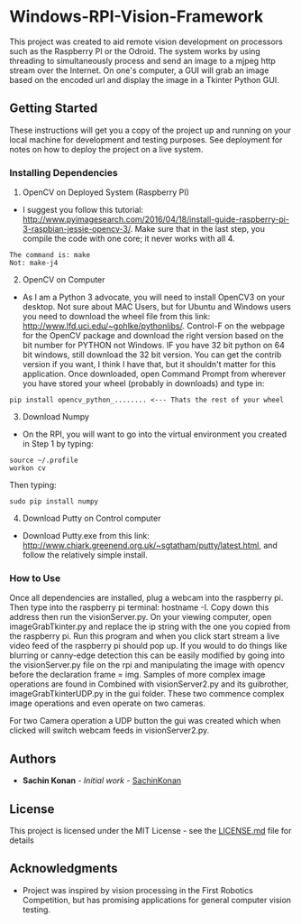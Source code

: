 # Windows-RPI-Vision-Framework

This project was created to aid remote vision development on processors such as the Raspberry PI or the Odroid. The system works by using threading to simultaneously process and send an image to a mjpeg http stream over the Internet. On one's computer, a GUI will grab an image based on the encoded url and display the image in a Tkinter Python GUI.

## Getting Started

These instructions will get you a copy of the project up and running on your local machine for development and testing purposes. See deployment for notes on how to deploy the project on a live system.

### Installing Dependencies


1. OpenCV on Deployed System (Raspberry PI)
 - I suggest you follow this tutorial: http://www.pyimagesearch.com/2016/04/18/install-guide-raspberry-pi-3-raspbian-jessie-opencv-3/. Make sure that in the last step, you compile the code with one core; it never works with all 4.
 ```
 The command is: make
 Not: make-j4
 ```

2. OpenCV on Computer
 - As I am a Python 3 advocate, you will need to install OpenCV3 on your desktop. Not sure about MAC Users, but for Ubuntu and Windows users you need to download the wheel file from this link: http://www.lfd.uci.edu/~gohlke/pythonlibs/. Control-F on the webpage for the OpenCV package and download the right version based on the bit number for PYTHON not Windows. IF you have 32 bit python on 64 bit windows, still download the 32 bit version. You can get the contrib version if you want, I think I have that, but it shouldn't matter for this application. Once downloaded, open Command Prompt from wherever you have stored your wheel (probably in downloads) and type in:

 ```
 pip install opencv_python_........ <--- Thats the rest of your wheel
 ```

3. Download Numpy
 - On the RPI, you will want to go into the virtual environment you created in Step 1 by typing:
 ```
 source ~/.profile
 workon cv
 ```
 Then typing:
 ```
 sudo pip install numpy
 ```
4. Download Putty on Control computer
 - Download Putty.exe from this link: http://www.chiark.greenend.org.uk/~sgtatham/putty/latest.html, and follow the relatively simple install.

### How to Use

Once all dependencies are installed, plug a webcam into the raspberry pi. Then type into the raspberry pi terminal: hostname -I. Copy down this address then run the visionServer.py. On your viewing computer, open imageGrabTkinter.py and replace the ip string with the one you copied from the raspberry pi. Run this program and when you click start stream a live video feed of the raspberry pi should pop up. If you would to do things like blurring or canny-edge detection this can be easily modified by going into the visionServer.py file on the rpi and manipulating the image with opencv before the declaration frame = img. Samples of more complex image operations are found in Combined with visionServer2.py and its guibrother, imageGrabTkinterUDP.py in the gui folder. These two commence complex image operations and even operate on two cameras. 

For two Camera operation a UDP button the gui was created which when clicked will switch webcam feeds in visionServer2.py. 
## Authors

* **Sachin Konan** - *Initial work* - [SachinKonan](https:/github.com/SachinKonan)

## License

This project is licensed under the MIT License - see the [LICENSE.md](LICENSE.md) file for details

## Acknowledgments

* Project was inspired by vision processing in the First Robotics Competition, but has promising applications for general computer vision testing.

